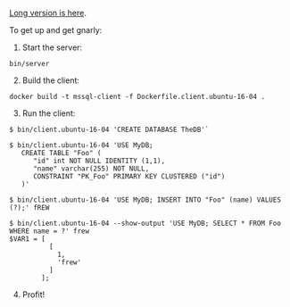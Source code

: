 [Long version is here](https://blog.afoolishmanifesto.com/posts/mssql-odbc-client-and-server-on-ubuntu/).

To get up and get gnarly:

1. Start the server:

`bin/server`

2. Build the client:

`docker build -t mssql-client -f Dockerfile.client.ubuntu-16-04 .`

3. Run the client:

```
$ bin/client.ubuntu-16-04 'CREATE DATABASE TheDB'`

$ bin/client.ubuntu-16-04 'USE MyDB;
   CREATE TABLE "Foo" (
      "id" int NOT NULL IDENTITY (1,1),
      "name" varchar(255) NOT NULL,
      CONSTRAINT "PK_Foo" PRIMARY KEY CLUSTERED ("id")
   )'

$ bin/client.ubuntu-16-04 'USE MyDB; INSERT INTO "Foo" (name) VALUES (?);' fREW

$ bin/client.ubuntu-16-04 --show-output 'USE MyDB; SELECT * FROM Foo WHERE name = ?' frew
$VAR1 = [
          [
            1,
            'frew'
          ]
        ];
```

4. Profit!

